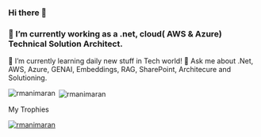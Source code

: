 ### Hi there 👋

### 🔭 I’m currently working as a .net, cloud( AWS & Azure) Technical Solution Architect.
🌱 I’m currently learning daily new stuff in Tech world!
💬 Ask me about .Net, AWS, Azure, GENAI, Embeddings, RAG, SharePoint, Architecure and Solutioning.
<!--
**r-manimaran/r-manimaran** is a ✨ _special_ ✨ repository because its `README.md` (this file) appears on your GitHub profile.

Here are some ideas to get you started:


- 👯 I’m looking to collaborate on ...
- 🤔 I’m looking for help with ...

- 📫 How to reach me: ...
- 😄 Pronouns: ...
- ⚡ Fun fact: ...
-->
<p><img align="left" src="https://github-readme-stats.vercel.app/api/top-langs?username=r-manimaran&show_icons=true&locale=en&layout=compact" alt="rmanimaran" /></p>

<p>&nbsp;<img align="center" src="https://github-readme-stats.vercel.app/api?username=r-manimaran&show_icons=true&locale=en" alt="rmanimaran" /></p>

<p>My Trophies</p>
<p align="left"> <a href="https://github.com/ryo-ma/github-profile-trophy"><img src="https://github-profile-trophy.vercel.app/?username=r-manimaran" alt="rmanimaran" /></a> </p>

